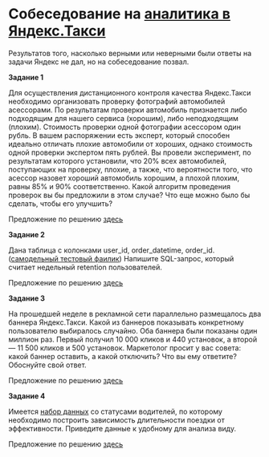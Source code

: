 # Собеседование на [аналитика в Яндекс.Такси](https://yandex.ru/jobs/vacancies/analytics/suppan_taxi)

Результатов того, насколько верными или неверными были ответы на задачи Яндекс не дал, но на собеседование позвал.

**Задание 1**

Для осуществления дистанционного контроля качества Яндекс.Такси необходимо организовать проверку 
фотографий автомобилей асессорами. По результатам проверки автомобиль признается либо подходящим для нашего 
сервиса (хорошим), либо неподходящим (плохим). Стоимость проверки одной фотографии асессором один рубль. 
В вашем распоряжении есть эксперт, который способен идеально отличать плохие автомобили от хороших, 
однако стоимость одной проверки экспертом пять рублей. Вы провели эксперимент, по результатам которого установили, 
что 20% всех автомобилей, поступающих на проверку, плохие, а также, что вероятности того, 
что асессор назовет хороший автомобиль хорошим, а плохой плохим, равны 85% и 90% соответственно. 
Какой алгоритм проведения проверок вы бы предложили в этом случае? Что еще можно было бы сделать, чтобы его улучшить?

Предложение по решению [здесь](./task1/submission.docx)

**Задание 2**

Дана таблица с колонками user_id, order_datetime, order_id. ([самодельный тестовый фаилик](./task2/table.db))
Напишите SQL-запрос, который считает недельный retention пользователей.

Предложение по решению [здесь](./task2/submission.ipynb)

**Задание 3**

На прошедшей неделе в рекламной сети параллельно размещалось два баннера Яндекс.Такси. 
Какой из баннеров показывать конкретному пользователю выбиралось случайно. 
Оба баннера были показаны один миллион раз. Первый получил 10 000 кликов и 440 установок, 
а второй — 11 500 кликов и 500 установок. Маркетолог просит у вас совета: какой баннер оставить, а какой отключить? 
Что вы ему ответите? Обоснуйте свой ответ.

Предложение по решению [здесь](./task3/submission.ipynb)

**Задание 4**

Имеется [набор данных](./task4/data.csv) со статусами водителей, по которому необходимо построить 
зависимость длительности поездки от эффективности. Приведите данные к удобному для анализа виду.

Предложение по решению [здесь](./task4/submission.ipynb)
